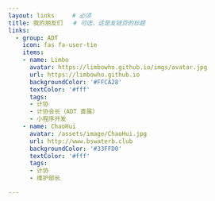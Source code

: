 ```yaml
---
layout: links     # 必须
title: 我的朋友们   # 可选，这是友链页的标题
links:
  - group: ADT
    icon: fas fa-user-tie
    items:
    - name: Limbo
      avatar: https://limbowho.github.io/imgs/avatar.jpg
      url: https://limbowho.github.io
      backgroundColor: '#FFCA28'
      textColor: '#fff'
      tags:
      - 计协
      - 计协会长（ADT 直属）
      - 小程序开发
    - name: ChaoHui
      avatar: /assets/image/ChaoHui.jpg
      url: http://www.bswaterb.club
      backgroundColor: '#33FFD0'
      textColor: '#fff'
      tags:
      - 计协
      - 维护部长

---
```

